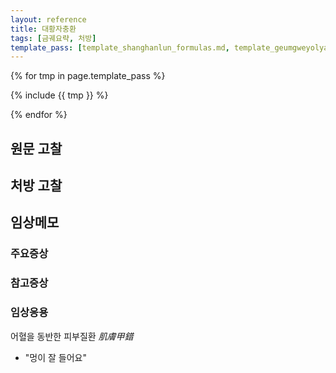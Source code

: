 ```yaml
---
layout: reference
title: 대황자충환
tags: [금궤요략, 처방]
template_pass: [template_shanghanlun_formulas.md, template_geumgweyolyag_formulas.md, template_etc_formulas.md]
---
```


{% for tmp in page.template_pass %}

{% include {{ tmp }} %}

{% endfor %}

## 원문 고찰

## 처방 고찰



## 임상메모


### 주요증상


### 참고증상


### 임상응용

어혈을 동반한 피부질환 _肌膚甲錯_
* "멍이 잘 들어요"
